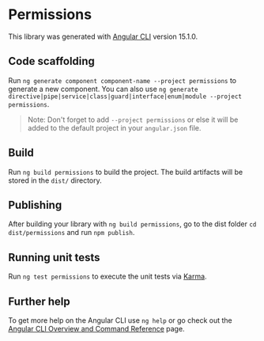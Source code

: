 # Permissions

This library was generated with [Angular CLI](https://github.com/angular/angular-cli) version 15.1.0.

## Code scaffolding

Run `ng generate component component-name --project permissions` to generate a new component. You can also use `ng generate directive|pipe|service|class|guard|interface|enum|module --project permissions`.
> Note: Don't forget to add `--project permissions` or else it will be added to the default project in your `angular.json` file. 

## Build

Run `ng build permissions` to build the project. The build artifacts will be stored in the `dist/` directory.

## Publishing

After building your library with `ng build permissions`, go to the dist folder `cd dist/permissions` and run `npm publish`.

## Running unit tests

Run `ng test permissions` to execute the unit tests via [Karma](https://karma-runner.github.io).

## Further help

To get more help on the Angular CLI use `ng help` or go check out the [Angular CLI Overview and Command Reference](https://angular.io/cli) page.
